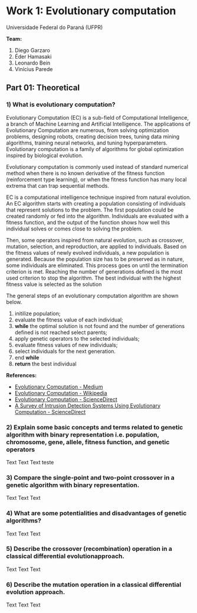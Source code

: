 # Work 1: Evolutionary computation

Universidade Federal do Paraná (UFPR)

**Team:** 
1. Diego Garzaro
2. Éder Hamasaki
3. Leonardo Bein
4. Vinícius Parede

## Part 01: Theoretical

### 1) What is evolutionary computation?

Evolutionary Computation (EC) is a sub-field of Computational Intelligence, a branch of Machine Learning and Artificial Intelligence. The applications of Evolutionary Computation are numerous, from solving optimization problems, designing robots, creating decision trees, tuning data mining algorithms, training neural networks, and tuning hyperparameters. Evolutionary computation is a family of algorithms for global optimization inspired by biological evolution.

Evolutionary computation is commonly used instead of standard numerical method when there is no known derivative of the fitness function (reinforcement type learning), or when the fitness function has many local extrema that can trap sequential methods.

EC is a computational intelligence technique inspired from natural evolution. An EC algorithm starts with creating a population consisting of individuals that represent solutions to the problem. The first population could be created randomly or fed into the algorithm. Individuals are evaluated with a fitness function, and the output of the function shows how well this individual solves or comes close to solving the problem.

Then, some operators inspired from natural evolution, such as crossover, mutation, selection, and reproduction, are applied to individuals. Based on the fitness values of newly evolved individuals, a new population is generated. Because the population size has to be preserved as in nature, some individuals are eliminated. This process goes on until the termination criterion is met. Reaching the number of generations defined is the most used criterion to stop the algorithm. The best individual with the highest fitness value is selected as the solution

The general steps of an evolutionary computation algorithm are shown below.
1. initilize population;
2. evaluate the fitness value of each individual;
3. **while** the optimal solution is not found and the number of generations defined is not reached select parents;
4. apply genetic operators to the selected individuals;
5. evaluate fitness values of new individuals;
6. select individuals for the next generation.
7. end **while**
8. **return** the best individual


**References:**
 - [Evolutionary Computation - Medium](https://towardsdatascience.com/evolutionary-computation-full-course-overview-f4e421e945d9)
 - [Evolutionary Computation - Wikipedia](https://en.wikipedia.org/wiki/Evolutionary_computation)
 - [Evolutionary Computation - ScienceDirect](https://www.sciencedirect.com/topics/computer-science/evolutionary-computation)
 - [A Survey of Intrusion Detection Systems Using Evolutionary Computation - ScienceDirect](https://www.sciencedirect.com/science/article/pii/B9780128015384000045) 

### 2) Explain some basic concepts and terms related to genetic algorithm with binary representation i.e. population, chromosome, gene, allele, fitness function, and genetic operators

Text Text Text teste

### 3) Compare the single-point and two-point crossover in a genetic algorithm with binary representation.

Text Text Text

### 4) What are some potentialities and disadvantages of genetic algorithms?

Text Text Text

### 5) Describe the crossover (recombination) operation in a classical differential evolutionapproach.

Text Text Text

### 6) Describe the mutation operation in a classical differential evolution approach.

Text Text Text
